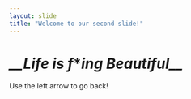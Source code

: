 ```yaml
---
layout: slide
title: "Welcome to our second slide!"
---
```

# *__Life is f***ing Beautiful__*
Use the left arrow to go back!
